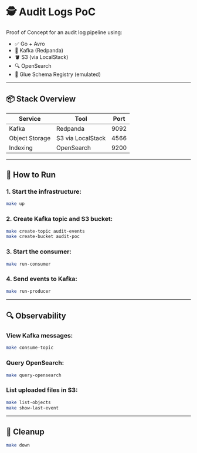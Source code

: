 # 🕵️ Audit Logs PoC

Proof of Concept for an audit log pipeline using:

- ✅ Go + Avro
- 🦊 Kafka (Redpanda)
- 🪣 S3 (via LocalStack)
- 🔍 OpenSearch
- 🧠 Glue Schema Registry (emulated)

---

## 📦 Stack Overview

| Service        | Tool              | Port |
|----------------|-------------------|------|
| Kafka          | Redpanda          | 9092 |
| Object Storage | S3 via LocalStack | 4566 |
| Indexing       | OpenSearch        | 9200 |

---

## 🚀 How to Run

### 1. Start the infrastructure:

```bash
make up
```

### 2. Create Kafka topic and S3 bucket:

```bash
make create-topic audit-events
make create-bucket audit-poc
```

### 3. Start the consumer:

```bash
make run-consumer
```

### 4. Send events to Kafka:

```bash
make run-producer
```

---

## 🔍 Observability

### View Kafka messages:

```bash
make consume-topic
```

### Query OpenSearch:

```bash
make query-opensearch
```

### List uploaded files in S3:

```bash
make list-objects
make show-last-event
```

---

## 🧼 Cleanup

```bash
make down
```